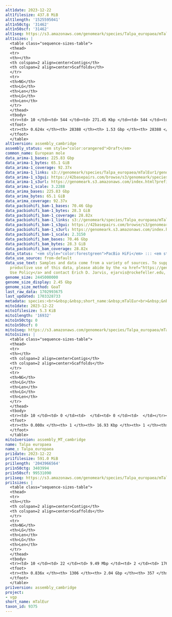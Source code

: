 ```yaml
---
alt1date: 2023-12-22
alt1filesize: 437.8 MiB
alt1length: '1525595041'
alt1n50ctg: '31462'
alt1n50scf: '31462'
alt1seq: https://s3.amazonaws.com/genomeark/species/Talpa_europaea/mTalEur1/assembly_cambridge/mTalEur1.alt.asm.20231222.fasta.gz
alt1sizes: |
  <table class="sequence-sizes-table">
  <thead>
  <tr>
  <th></th>
  <th colspan=2 align=center>Contigs</th>
  <th colspan=2 align=center>Scaffolds</th>
  </tr>
  <tr>
  <th>NG</th>
  <th>LG</th>
  <th>Len</th>
  <th>LG</th>
  <th>Len</th>
  </tr>
  </thead>
  <tbody>
  <tr><td> 10 </td><td> 544 </td><td> 271.45 Kbp </td><td> 544 </td><td> 271.45 Kbp </td></tr><tr><td> 20 </td><td> 1863 </td><td> 137.60 Kbp </td><td> 1863 </td><td> 137.60 Kbp </td></tr><tr><td> 30 </td><td> 4220 </td><td> 81.37 Kbp </td><td> 4220 </td><td> 81.37 Kbp </td></tr><tr><td> 40 </td><td> 8111 </td><td> 50.20 Kbp </td><td> 8111 </td><td> 50.20 Kbp </td></tr><tr style="background-color:#cccccc;"><td> 50 </td><td> 14314 </td><td> 31.46 Kbp </td><td> 14314 </td><td> 31.46 Kbp </td></tr><tr><td> 60 </td><td> 24175 </td><td> 18.67 Kbp </td><td> 24175 </td><td> 18.67 Kbp </td></tr><tr><td> 70 </td><td> 0 </td><td>  </td><td> 0 </td><td>  </td></tr><tr><td> 80 </td><td> 0 </td><td>  </td><td> 0 </td><td>  </td></tr><tr><td> 90 </td><td> 0 </td><td>  </td><td> 0 </td><td>  </td></tr><tr><td> 100 </td><td> 0 </td><td>  </td><td> 0 </td><td>  </td></tr></tbody>
  <tfoot>
  <tr><th> 0.624x </th><th> 28388 </th><th> 1.53 Gbp </th><th> 28388 </th><th> 1.53 Gbp </th></tr>
  </tfoot>
  </table>
alt1version: assembly_cambridge
assembly_status: <em style="color:orangered">Draft</em>
common_name: European mole
data_arima-1_bases: 225.83 Gbp
data_arima-1_bytes: 65.1 GiB
data_arima-1_coverage: 92.37x
data_arima-1_links: s3://genomeark/species/Talpa_europaea/mTalEur1/genomic_data/arima/<br>
data_arima-1_s3gui: https://42basepairs.com/browse/s3/genomeark/species/Talpa_europaea/mTalEur1/genomic_data/arima/
data_arima-1_s3url: https://genomeark.s3.amazonaws.com/index.html?prefix=species/Talpa_europaea/mTalEur1/genomic_data/arima/
data_arima-1_scale: 3.2288
data_arima_bases: 225.83 Gbp
data_arima_bytes: 65.1 GiB
data_arima_coverage: 92.37x
data_pacbiohifi_bam-1_bases: 70.46 Gbp
data_pacbiohifi_bam-1_bytes: 28.3 GiB
data_pacbiohifi_bam-1_coverage: 28.82x
data_pacbiohifi_bam-1_links: s3://genomeark/species/Talpa_europaea/mTalEur1/genomic_data/pacbio_hifi/<br>
data_pacbiohifi_bam-1_s3gui: https://42basepairs.com/browse/s3/genomeark/species/Talpa_europaea/mTalEur1/genomic_data/pacbio_hifi/
data_pacbiohifi_bam-1_s3url: https://genomeark.s3.amazonaws.com/index.html?prefix=species/Talpa_europaea/mTalEur1/genomic_data/pacbio_hifi/
data_pacbiohifi_bam-1_scale: 2.3150
data_pacbiohifi_bam_bases: 70.46 Gbp
data_pacbiohifi_bam_bytes: 28.3 GiB
data_pacbiohifi_bam_coverage: 28.82x
data_status: '<em style="color:forestgreen">PacBio HiFi</em> ::: <em style="color:forestgreen">Arima</em>'
data_use_source: from-default
data_use_text: Samples and data come from a variety of sources. To support fair and
  productive use of this data, please abide by the <a href="https://genome10k.soe.ucsc.edu/data-use-policies/">Data
  Use Policy</a> and contact Erich D. Jarvis, ejarvis@rockefeller.edu, with any questions.
genome_size: 2445000000
genome_size_display: 2.45 Gbp
genome_size_method: GoaT
last_raw_data: 1702993675
last_updated: 1703328733
metadata: species:<br>&nbsp;&nbsp;short_name:&nbsp;mTalEur<br>&nbsp;&nbsp;name:&nbsp;Talpa&nbsp;europaea<br>&nbsp;&nbsp;taxon_id:&nbsp;9375<br>&nbsp;&nbsp;common_name:&nbsp;European&nbsp;mole<br>&nbsp;&nbsp;order:<br>&nbsp;&nbsp;&nbsp;&nbsp;name:&nbsp;Soricomorpha<br>&nbsp;&nbsp;family:<br>&nbsp;&nbsp;&nbsp;&nbsp;name:&nbsp;Talpidae<br>&nbsp;&nbsp;individuals:<br>&nbsp;&nbsp;&nbsp;&nbsp;-&nbsp;short_name:&nbsp;mTalEur1<br>&nbsp;&nbsp;&nbsp;&nbsp;&nbsp;&nbsp;biosample_id:&nbsp;SAMEA112468127<br>&nbsp;&nbsp;&nbsp;&nbsp;&nbsp;&nbsp;sex:&nbsp;male<br>&nbsp;&nbsp;genome_size:&nbsp;2445000000<br>&nbsp;&nbsp;genome_size_method:&nbsp;GoaT<br>&nbsp;&nbsp;project:&nbsp;[&nbsp;vgp&nbsp;]<br>
mito1date: 2023-12-22
mito1filesize: 5.3 KiB
mito1length: '16932'
mito1n50ctg: 0
mito1n50scf: 0
mito1seq: https://s3.amazonaws.com/genomeark/species/Talpa_europaea/mTalEur1/assembly_MT_cambridge/mTalEur1.MT.20231222.fasta.gz
mito1sizes: |
  <table class="sequence-sizes-table">
  <thead>
  <tr>
  <th></th>
  <th colspan=2 align=center>Contigs</th>
  <th colspan=2 align=center>Scaffolds</th>
  </tr>
  <tr>
  <th>NG</th>
  <th>LG</th>
  <th>Len</th>
  <th>LG</th>
  <th>Len</th>
  </tr>
  </thead>
  <tbody>
  <tr><td> 10 </td><td> 0 </td><td>  </td><td> 0 </td><td>  </td></tr><tr><td> 20 </td><td> 0 </td><td>  </td><td> 0 </td><td>  </td></tr><tr><td> 30 </td><td> 0 </td><td>  </td><td> 0 </td><td>  </td></tr><tr><td> 40 </td><td> 0 </td><td>  </td><td> 0 </td><td>  </td></tr><tr style="background-color:#cccccc;"><td> 50 </td><td> 0 </td><td style="background-color:#ff8888;">  </td><td> 0 </td><td style="background-color:#ff8888;">  </td></tr><tr><td> 60 </td><td> 0 </td><td>  </td><td> 0 </td><td>  </td></tr><tr><td> 70 </td><td> 0 </td><td>  </td><td> 0 </td><td>  </td></tr><tr><td> 80 </td><td> 0 </td><td>  </td><td> 0 </td><td>  </td></tr><tr><td> 90 </td><td> 0 </td><td>  </td><td> 0 </td><td>  </td></tr><tr><td> 100 </td><td> 0 </td><td>  </td><td> 0 </td><td>  </td></tr></tbody>
  <tfoot>
  <tr><th> 0.000x </th><th> 1 </th><th> 16.93 Kbp </th><th> 1 </th><th> 16.93 Kbp </th></tr>
  </tfoot>
  </table>
mito1version: assembly_MT_cambridge
name: Talpa europaea
name_: Talpa_europaea
pri1date: 2023-12-22
pri1filesize: 591.0 MiB
pri1length: '2043966564'
pri1n50ctg: 3403994
pri1n50scf: 99531090
pri1seq: https://s3.amazonaws.com/genomeark/species/Talpa_europaea/mTalEur1/assembly_cambridge/mTalEur1.pri.asm.20231222.fasta.gz
pri1sizes: |
  <table class="sequence-sizes-table">
  <thead>
  <tr>
  <th></th>
  <th colspan=2 align=center>Contigs</th>
  <th colspan=2 align=center>Scaffolds</th>
  </tr>
  <tr>
  <th>NG</th>
  <th>LG</th>
  <th>Len</th>
  <th>LG</th>
  <th>Len</th>
  </tr>
  </thead>
  <tbody>
  <tr><td> 10 </td><td> 22 </td><td> 9.49 Mbp </td><td> 2 </td><td> 176.39 Mbp </td></tr><tr><td> 20 </td><td> 51 </td><td> 7.09 Mbp </td><td> 3 </td><td> 159.14 Mbp </td></tr><tr><td> 30 </td><td> 92 </td><td> 5.43 Mbp </td><td> 5 </td><td> 139.49 Mbp </td></tr><tr><td> 40 </td><td> 141 </td><td> 4.48 Mbp </td><td> 6 </td><td> 135.83 Mbp </td></tr><tr style="background-color:#cccccc;"><td> 50 </td><td> 204 </td><td style="background-color:#88ff88;"> 3.40 Mbp </td><td> 8 </td><td style="background-color:#88ff88;"> 99.53 Mbp </td></tr><tr><td> 60 </td><td> 286 </td><td> 2.59 Mbp </td><td> 11 </td><td> 83.39 Mbp </td></tr><tr><td> 70 </td><td> 406 </td><td> 1.59 Mbp </td><td> 15 </td><td> 45.97 Mbp </td></tr><tr><td> 80 </td><td> 632 </td><td> 0.62 Mbp </td><td> 24 </td><td> 15.29 Mbp </td></tr><tr><td> 90 </td><td> 0 </td><td>  </td><td> 0 </td><td>  </td></tr><tr><td> 100 </td><td> 0 </td><td>  </td><td> 0 </td><td>  </td></tr></tbody>
  <tfoot>
  <tr><th> 0.836x </th><th> 1306 </th><th> 2.04 Gbp </th><th> 357 </th><th> 2.04 Gbp </th></tr>
  </tfoot>
  </table>
pri1version: assembly_cambridge
project:
- vgp
short_name: mTalEur
taxon_id: 9375
---
```

